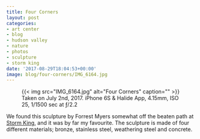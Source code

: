 ```yaml
---
title: Four Corners
layout: post
categories:
- art center
- blog
- hudson valley
- nature
- photos
- sculpture
- storm king
date: '2017-08-29T18:04:53+00:00'
image: blog/four-corners/IMG_6164.jpg
---
```


<figure class="photo photo--wide">
  {{< img src="IMG_6164.jpg" alt="Four Corners" caption="" >}}

  <figcaption>Taken on July 2nd, 2017. iPhone 6S & Halide App, 4.15mm, ISO 25, 1/1500 sec at ƒ/2.2</figcaption>
</figure>

We found this sculpture by Forrest Myers somewhat off the beaten path at [Storm
King](http://stormking.org), and it was by far my favourite. The sculpture is made of four different
materials; bronze, stainless steel, weathering steel and concrete.




